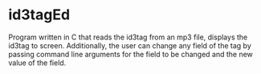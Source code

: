 # id3tagEd

Program written in C that reads the id3tag from an mp3 file, displays the id3tag to screen. 
Additionally, the user can change any field of the tag by passing command line arguments for the field to be changed and the new value of the field.
